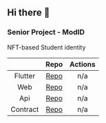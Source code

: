 ## Hi there 👋

### Senior Project - ModID
NFT-based Student identity

||Repo|Actions|
|:---:|:---:|:---:|
|Flutter|[Repo](https://github.com/CPE-Silent/mod-id-flutter)|n/a|
|Web|[Repo](https://github.com/CPE-Silent/mod-id-web)|n/a|
|Api|[Repo](https://github.com/CPE-Silent/mod-id-api)|n/a|
|Contract|[Repo](https://github.com/StanG12/mod-id-contract)|n/a|
